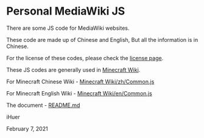 # Personal MediaWiki JS

There are some JS code for MediaWiki websites.

These code are made up of Chinese and English, But all the information is in Chinese.

For the license of these codes, please check the [license page](https://github.com/iHuer/Personal-MediaWiki-JS/blob/master/LICENSE).

These JS codes are generally used in [Minecraft Wiki](https://minecraft-zh.gamepedia.com/User:呼儿/common.js).

For Minecraft Chinese Wiki - [Minecraft Wiki/zh/Common.js](https://github.com/iHuer/Personal-MediaWiki-JS/blob/master/Minecraft%20Wiki/zh/Common.js)

For Minecraft English Wiki - [Minecraft Wiki/en/Common.js](https://github.com/iHuer/Personal-MediaWiki-JS/blob/master/Minecraft%20Wiki/en/Common.js)

The document - [README.md](https://github.com/iHuer/Personal-MediaWiki-JS/blob/master/README.md)

iHuer

February 7, 2021
